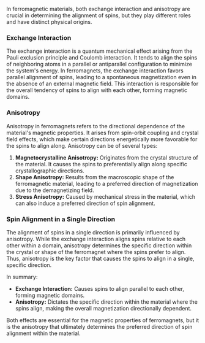 In ferromagnetic materials, both exchange interaction and anisotropy are crucial in determining the alignment of spins, but they play different roles and have distinct physical origins.

### Exchange Interaction

The exchange interaction is a quantum mechanical effect arising from the Pauli exclusion principle and Coulomb interaction. It tends to align the spins of neighboring atoms in a parallel or antiparallel configuration to minimize the system's energy. In ferromagnets, the exchange interaction favors parallel alignment of spins, leading to a spontaneous magnetization even in the absence of an external magnetic field. This interaction is responsible for the overall tendency of spins to align with each other, forming magnetic domains.

### Anisotropy

Anisotropy in ferromagnets refers to the directional dependence of the material's magnetic properties. It arises from spin-orbit coupling and crystal field effects, which make certain directions energetically more favorable for the spins to align along. Anisotropy can be of several types:

1. **Magnetocrystalline Anisotropy:** Originates from the crystal structure of the material. It causes the spins to preferentially align along specific crystallographic directions.
2. **Shape Anisotropy:** Results from the macroscopic shape of the ferromagnetic material, leading to a preferred direction of magnetization due to the demagnetizing field.
3. **Stress Anisotropy:** Caused by mechanical stress in the material, which can also induce a preferred direction of spin alignment.

### Spin Alignment in a Single Direction

The alignment of spins in a single direction is primarily influenced by anisotropy. While the exchange interaction aligns spins relative to each other within a domain, anisotropy determines the specific direction within the crystal or shape of the ferromagnet where the spins prefer to align. Thus, anisotropy is the key factor that causes the spins to align in a single, specific direction.

In summary:

- **Exchange Interaction:** Causes spins to align parallel to each other, forming magnetic domains.
- **Anisotropy:** Dictates the specific direction within the material where the spins align, making the overall magnetization directionally dependent.

Both effects are essential for the magnetic properties of ferromagnets, but it is the anisotropy that ultimately determines the preferred direction of spin alignment within the material.